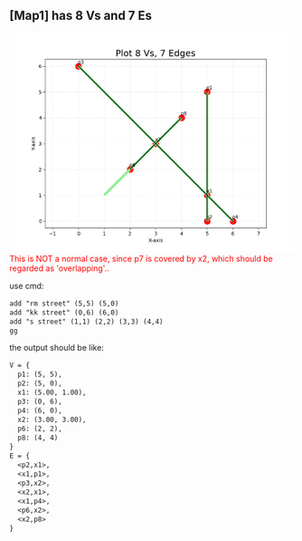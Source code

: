 

## [Map1] has 8 Vs and 7 Es
![plot](./Figure_1.png)
<span style="color: red;">This is NOT a normal case, since p7 is covered by x2, which should be regarded as 'overlapping'..</span>


use cmd:
```
add "rm street" (5,5) (5,0)
add "kk street" (0,6) (6,0)  
add "s street" (1,1) (2,2) (3,3) (4,4)
gg
```
the output should be like:
```
V = {
  p1: (5, 5),
  p2: (5, 0),
  x1: (5.00, 1.00),
  p3: (0, 6),
  p4: (6, 0),
  x2: (3.00, 3.00),
  p6: (2, 2),
  p8: (4, 4)
}
E = {
  <p2,x1>,
  <x1,p1>,
  <p3,x2>,
  <x2,x1>,
  <x1,p4>,
  <p6,x2>,
  <x2,p8>
}

```